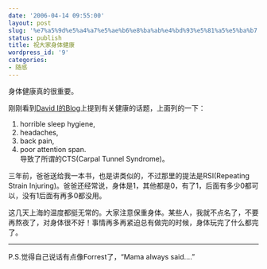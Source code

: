```yaml
---
date: '2006-04-14 09:55:00'
layout: post
slug: '%e7%a5%9d%e5%a4%a7%e5%ae%b6%e8%ba%ab%e4%bd%93%e5%81%a5%e5%ba%b7'
status: publish
title: 祝大家身体健康
wordpress_id: '9'
categories:
- 随感
---
```


身体健康真的很重要。


刚刚看到[David I的Blog](http://blogs.borland.com/davidi/)上提到有关健康的话题，上面列的一下：  
1) horrible sleep hygiene,  
2) headaches,  
3) back pain,  
4) poor attention span.  
导致了所谓的CTS(Carpal Tunnel Syndrome)。


三年前，爸爸送给我一本书，也是讲类似的，不过那里的提法是RSI(Repeating Strain Injuring)。爸爸还经常说，身体是1，其他都是0，有了1，后面有多少0都可以，没有1后面有再多0都没用。


这几天上海的温度都挺无常的。大家注意保重身体。某些人，我就不点名了，不要再熬夜了，对身体很不好！事情再多再紧迫总有做完的时候，身体玩完了什么都完了。





* * *




P.S.觉得自己说话有点像Forrest了，“Mama always said....”
